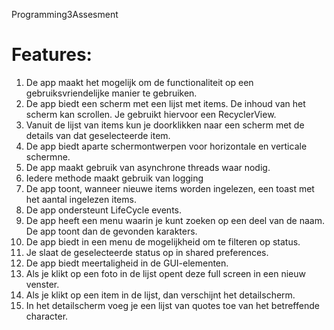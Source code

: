 Programming3Assesment

# Features:
1. De app maakt het mogelijk om de functionaliteit op een gebruiksvriendelijke manier te gebruiken.
2. De app biedt een scherm met een lijst met items. De inhoud van het scherm kan scrollen. Je gebruikt hiervoor een RecyclerView.
3. Vanuit de lijst van items kun je doorklikken naar een scherm met de details van dat geselecteerde item.
4. De app biedt aparte schermontwerpen voor horizontale en verticale schermne.
5. De app maakt gebruik van asynchrone threads waar nodig.
6. Iedere methode maakt gebruik van logging
7. De app toont, wanneer nieuwe items worden ingelezen, een toast met het aantal ingelezen items.
8. De app ondersteunt LifeCycle events.
9. De app heeft een menu waarin je kunt zoeken op een deel van de naam. De app toont dan de gevonden karakters.
10. De app biedt in een menu de mogelijkheid om te filteren op status.
11. Je slaat de geselecteerde status op in shared preferences.
12. De app biedt meertaligheid in de GUI-elementen.
13. Als je klikt op een foto in de lijst opent deze full screen in een nieuw venster. 
14. Als je klikt op een item in de lijst, dan verschijnt het detailscherm.
15. In het detailscherm voeg je een lijst van quotes toe van het betreffende character.
